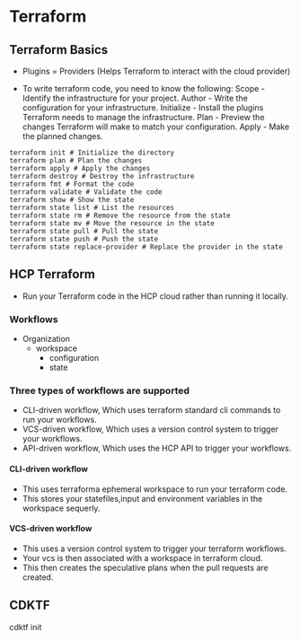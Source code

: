 # Terraform

## Terraform Basics
- Plugins = Providers (Helps Terraform to interact with the cloud provider)

- To write terraform code, you need to know the following:
    Scope - Identify the infrastructure for your project.
    Author - Write the configuration for your infrastructure.
    Initialize - Install the plugins Terraform needs to manage the infrastructure.
    Plan - Preview the changes Terraform will make to match your configuration.
    Apply - Make the planned changes.

```hcl
terraform init # Initialize the directory
terraform plan # Plan the changes
terraform apply # Apply the changes
terraform destroy # Destroy the infrastructure
terraform fmt # Format the code
terraform validate # Validate the code
terraform show # Show the state
terraform state list # List the resources
terraform state rm # Remove the resource from the state
terraform state mv # Move the resource in the state
terraform state pull # Pull the state
terraform state push # Push the state
terraform state replace-provider # Replace the provider in the state
```

## HCP Terraform
- Run your Terraform code in the HCP cloud rather than running it locally.

### Workflows
- Organization
    - workspace
        - configuration
        - state

### Three types of workflows are supported
- CLI-driven workflow, Which uses terraform standard cli commands to run your workflows.
- VCS-driven workflow, Which uses a version control system to trigger your workflows.
- API-driven workflow, Which uses the HCP API to trigger your workflows.

#### CLI-driven workflow
- This uses terraforma ephemeral workspace to run your terraform code.
- This stores your statefiles,input and environment variables in the workspace sequerly.

#### VCS-driven workflow
- This uses a version control system to trigger your terraform workflows.
- Your vcs is then associated with a workspace in terraform cloud.
- This then creates the speculative plans when the pull requests are created.

## CDKTF
cdktf init
